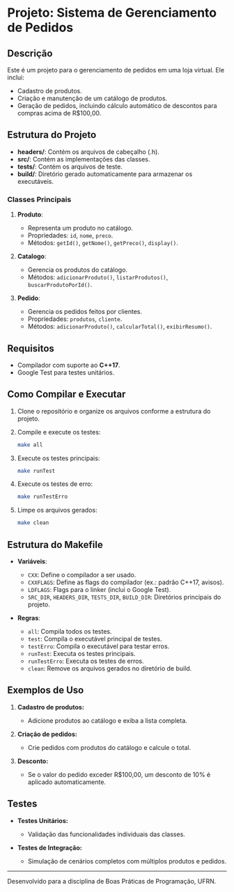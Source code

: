 # Projeto: Sistema de Gerenciamento de Pedidos

## Descrição
Este é um projeto para o gerenciamento de pedidos em uma loja virtual. Ele inclui:
- Cadastro de produtos.
- Criação e manutenção de um catálogo de produtos.
- Geração de pedidos, incluindo cálculo automático de descontos para compras acima de R$100,00.

## Estrutura do Projeto

- **headers/**: Contém os arquivos de cabeçalho (.h).
- **src/**: Contém as implementações das classes.
- **tests/**: Contém os arquivos de teste.
- **build/**: Diretório gerado automaticamente para armazenar os executáveis.

### Classes Principais

1. **Produto**:
   - Representa um produto no catálogo.
   - Propriedades: `id`, `nome`, `preco`.
   - Métodos: `getId()`, `getNome()`, `getPreco()`, `display()`.

2. **Catalogo**:
   - Gerencia os produtos do catálogo.
   - Métodos: `adicionarProduto()`, `listarProdutos()`, `buscarProdutoPorId()`.

3. **Pedido**:
   - Gerencia os pedidos feitos por clientes.
   - Propriedades: `produtos`, `cliente`.
   - Métodos: `adicionarProduto()`, `calcularTotal()`, `exibirResumo()`.

## Requisitos

- Compilador com suporte ao **C++17**.
- Google Test para testes unitários.

## Como Compilar e Executar

1. Clone o repositório e organize os arquivos conforme a estrutura do projeto.

2. Compile e execute os testes:
   ```bash
   make all
   ```

3. Execute os testes principais:
   ```bash
   make runTest
   ```

4. Execute os testes de erro:
   ```bash
   make runTestErro
   ```

5. Limpe os arquivos gerados:
   ```bash
   make clean
   ```

## Estrutura do Makefile

- **Variáveis**:
  - `CXX`: Define o compilador a ser usado.
  - `CXXFLAGS`: Define as flags do compilador (ex.: padrão C++17, avisos).
  - `LDFLAGS`: Flags para o linker (inclui o Google Test).
  - `SRC_DIR`, `HEADERS_DIR`, `TESTS_DIR`, `BUILD_DIR`: Diretórios principais do projeto.

- **Regras**:
  - `all`: Compila todos os testes.
  - `test`: Compila o executável principal de testes.
  - `testErro`: Compila o executável para testar erros.
  - `runTest`: Executa os testes principais.
  - `runTestErro`: Executa os testes de erros.
  - `clean`: Remove os arquivos gerados no diretório de build.

## Exemplos de Uso

1. **Cadastro de produtos:**
   - Adicione produtos ao catálogo e exiba a lista completa.

2. **Criação de pedidos:**
   - Crie pedidos com produtos do catálogo e calcule o total.

3. **Desconto:**
   - Se o valor do pedido exceder R$100,00, um desconto de 10% é aplicado automaticamente.

## Testes

- **Testes Unitários:**
  - Validação das funcionalidades individuais das classes.

- **Testes de Integração:**
  - Simulação de cenários completos com múltiplos produtos e pedidos.

---
Desenvolvido para a disciplina de Boas Práticas de Programação, UFRN.
